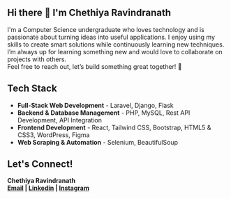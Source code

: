 ## Hi there 👋 I'm Chethiya Ravindranath
I'm a Computer Science undergraduate who loves technology and is passionate about turning ideas into useful applications. I enjoy using my skills to create smart solutions while continuously learning new techniques.
<br>I’m always up for learning something new and would love to collaborate on projects with others.
<br>Feel free to reach out, let’s build something great together! 💫

## Tech Stack  
- **Full-Stack Web Development** - Laravel, Django, Flask
- **Backend & Database Management** - PHP, MySQL, Rest API Development, API Integration
- **Frontend Development** - React, Tailwind CSS, Bootstrap, HTML5 & CSS3, WordPress, Figma
- **Web Scraping & Automation** - Selenium, BeautifulSoup

## Let's Connect!  
<b>Chethiya Ravindranath<b>
<br>
<a href="ac.ravindranathbc@gmail.com">Email</a> | <a href="https://www.linkedin.com/in/chethiya-ravindranath-64a1b5329/">Linkedin</a> | <a href="https://www.instagram.com/ch3thiya">Instagram</a>
</p> 
